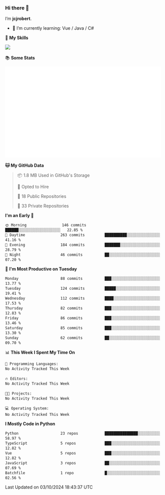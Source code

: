 ### Hi there 👋

I’m **jcjrobert**.

- 🌱 I’m currently learning: Vue / Java / C#

🌟 **My Skills**

![](https://img.shields.io/badge/-Python-3e74a2?style=flat-square&logo=Python&logoColor=fff)

📚 **Some Stats**

![](https://github.com/jcjrobert/github-stats/blob/master/generated/overview.svg)

<!--START_SECTION:waka-->
**🐱 My GitHub Data** 

> 📦 1.8 MB Used in GitHub's Storage 
 > 
> 💼 Opted to Hire
 > 
> 📜 18 Public Repositories 
 > 
> 🔑 33 Private Repositories 
 > 
**I'm an Early 🐤** 

```text
🌞 Morning                146 commits         ██████░░░░░░░░░░░░░░░░░░░   22.85 % 
🌆 Daytime                263 commits         ██████████░░░░░░░░░░░░░░░   41.16 % 
🌃 Evening                184 commits         ███████░░░░░░░░░░░░░░░░░░   28.79 % 
🌙 Night                  46 commits          ██░░░░░░░░░░░░░░░░░░░░░░░   07.20 % 
```
📅 **I'm Most Productive on Tuesday** 

```text
Monday                   88 commits          ███░░░░░░░░░░░░░░░░░░░░░░   13.77 % 
Tuesday                  124 commits         █████░░░░░░░░░░░░░░░░░░░░   19.41 % 
Wednesday                112 commits         ████░░░░░░░░░░░░░░░░░░░░░   17.53 % 
Thursday                 82 commits          ███░░░░░░░░░░░░░░░░░░░░░░   12.83 % 
Friday                   86 commits          ███░░░░░░░░░░░░░░░░░░░░░░   13.46 % 
Saturday                 85 commits          ███░░░░░░░░░░░░░░░░░░░░░░   13.30 % 
Sunday                   62 commits          ██░░░░░░░░░░░░░░░░░░░░░░░   09.70 % 
```


📊 **This Week I Spent My Time On** 

```text
💬 Programming Languages: 
No Activity Tracked This Week

🔥 Editors: 
No Activity Tracked This Week

🐱‍💻 Projects: 
No Activity Tracked This Week

💻 Operating System: 
No Activity Tracked This Week
```

**I Mostly Code in Python** 

```text
Python                   23 repos            ███████████████░░░░░░░░░░   58.97 % 
TypeScript               5 repos             ███░░░░░░░░░░░░░░░░░░░░░░   12.82 % 
Vue                      5 repos             ███░░░░░░░░░░░░░░░░░░░░░░   12.82 % 
JavaScript               3 repos             ██░░░░░░░░░░░░░░░░░░░░░░░   07.69 % 
Batchfile                1 repo              █░░░░░░░░░░░░░░░░░░░░░░░░   02.56 % 
```




 Last Updated on 03/10/2024 18:43:37 UTC
<!--END_SECTION:waka-->
